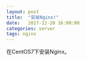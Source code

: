 ```yaml
---
layout: post
title:  "安装Nginx!"
date:   2017-12-20 16:00:00
categories: server
tags: nginx
---
```


在CentOS7下安装Nginx。

[流程图]: https://funJia.github.io/server/nginx/安装